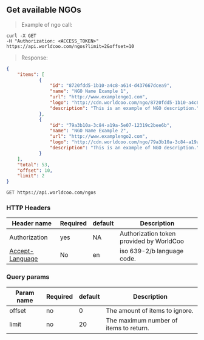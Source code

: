 ## Get available NGOs

> Example of ngo call:

```shell
curl -X GET
-H "Authorization: <ACCESS_TOKEN>"
https://api.worldcoo.com/ngos?limit=2&offset=10
```

> Response:

```json
{
    "items": [
            {
                "id": "8720fdd5-1b10-a4c8-a614-d437667dcea9",
                "name": "NGO Name Example 1",
                "url": "http://www.examplengo1.com",
                "logo": "http://cdn.worldcoo.com/ngo/8720fdd5-1b10-a4c8-a614-d437667dcea9/logos/logoexamplengo1.png",
                "description": "This is an example of NGO description."
            },
            {
                "id": "79a3b10a-3c84-a19a-5e07-12319c2bee6b",
                "name": "NGO Name Example 2",
                "url": "http://www.examplengo2.com",
                "logo": "http://cdn.worldcoo.com/ngo/79a3b10a-3c84-a19a-5e07-12319c2bee6b/logos/logoexamplengo2.png",
                "description": "This is an example of NGO description."
            }
    ],
    "total": 53,
    "offset": 10,
    "limit": 2
}
```

`GET https://api.worldcoo.com/ngos`

### HTTP Headers

Header name | Required | default | Description
---------- | ------- | ------- | -------
Authorization | yes | NA | Authorization token provided by WorldCoo
[Accept-Language](https://www.w3.org/Protocols/rfc2616/rfc2616-sec14.html#sec14.4) | No | en | iso 639-2/b language code.

### Query params

Param name | Required | default | Description
---------- | ------- | ------- | -------
offset | no | 0 | The amount of items to ignore.
limit | no | 20 | The maximum number of items to return.